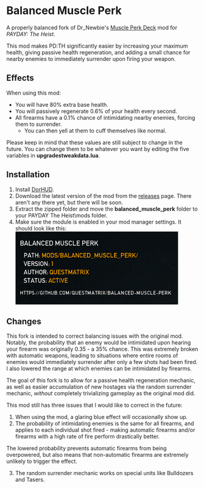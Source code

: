 # Balanced Muscle Perk
A properly balanced fork of Dr_Newbie's [Muscle Perk Deck](https://modworkshop.net/mod/27990) mod for *PAYDAY: The Heist*.

This mod makes PD:TH significantly easier by increasing your maximum health, giving passive health regeneration, and adding a small chance for nearby enemies to immediately surrender upon firing your weapon.
## Effects
When using this mod:
- You will have 80% extra base health.
- You will passively regenerate 0.6% of your health every second.
- All firearms have a 0.1% chance of intimidating nearby enemies, forcing them to surrender.
  - You can then yell at them to cuff themselves like normal.

Please keep in mind that these values are still subject to change in the future. You can change them to be whatever you want by editing the five variables in **upgradestweakdata.lua**.
## Installation
1. Install [DorHUD](https://modworkshop.net/mod/14267).
2. Download the latest version of the mod from the [releases](https://github.com/questmatrix/balanced-muscle-perk/releases) page. There aren't any there yet, but there will be soon.
3. Extract the zipped folder and move the **balanced_muscle_perk** folder to your PAYDAY The Heist\mods folder.
4. Make sure the module is enabled in your mod manager settings. It should look like this: ![](mod_listing_preview.png)
## Changes
This fork is intended to correct balancing issues with the original mod. Notably, the probability that an enemy would be intimidated upon hearing your firearm was originally 0.35 - a 35% chance. This was extremely broken with automatic weapons, leading to situations where entire rooms of enemies would immediately surrender after only a few shots had been fired. I also lowered the range at which enemies can be intimidated by firearms.

The goal of this fork is to allow for a passive health regeneration mechanic, as well as easier accumulation of new hostages via the random surrender mechanic, *without* completely trivializing gameplay as the original mod did.

This mod still has three issues that I would like to correct in the future:
1. When using the mod, a glaring blue effect will occasionally show up.
2. The probability of intimidating enemies is the same for all firearms, and applies to each individual shot fired - making automatic firearms and/or firearms with a high rate of fire perform drastically better.

The lowered probability prevents automatic firearms from being overpowered, but also means that non-automatic firearms are extremely unlikely to trigger the effect.

3. The random surrender mechanic works on special units like Bulldozers and Tasers.
